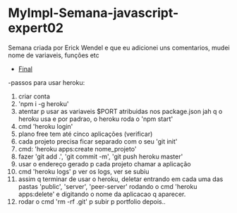 # MyImpl-Semana-javascript-expert02

Semana criada por Erick Wendel e que eu adicionei uns comentarios, mudei nome de variaveis, funções etc

- [Final](./final)

-passos para usar heroku:
1. criar conta 
2. 'npm i -g heroku'
3. atentar p usar as variaveis $PORT atribuidas nos package.json jah q o heroku usa e por padrao, o heroku roda o 'npm start'
4. cmd 'heroku login'
5. plano free tem até cinco aplicações (verificar)
6. cada projeto precisa ficar separado com o seu 'git init'
7. cmd: 'heroku apps:create nome_projeto'
8. fazer 'git add .', 'git commit -m', 'git push heroku master'
9. usar o endereço gerado p cada projeto chamar a aplicação
10. cmd 'heroku logs' p ver os logs, ver se subiu
11. assim q terminar de usar o heroku, deletar entrando em cada uma das pastas 'public', 'server', 'peer-server' rodando o cmd 'heroku apps:delete' e digitando o nome da aplicacao q aparecer.
12. rodar o cmd 'rm -rf .git' p subir p portfolio depois..